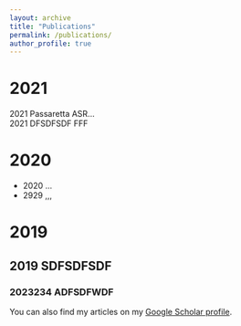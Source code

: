 ```yaml
---
layout: archive
title: "Publications"
permalink: /publications/
author_profile: true
---
```


# 2021

 2021 Passaretta ASR...  
 2021 DFSDFSDF FFF

# 2020

- 2020 ...
-  2929 ,,,

# 2019

## 2019 SDFSDFSDF
### 2023234 ADFSDFWDF

You can also find my articles on my [Google Scholar profile](https://scholar.google.com/citations?user=ehRMwhQAAAAJ&hl=es&oi=ao).

